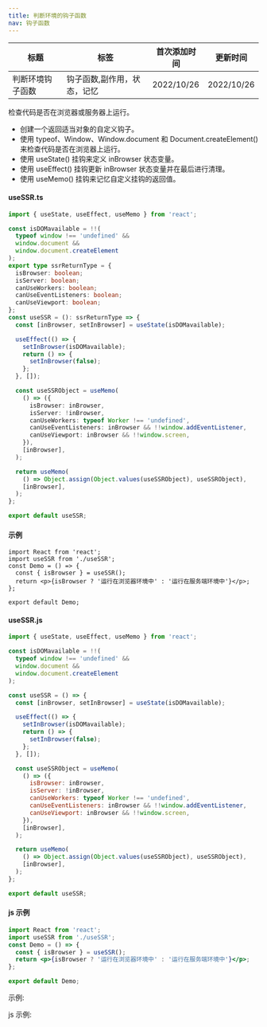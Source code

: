 ```yaml
---
title: 判断环境的钩子函数
nav: 钩子函数
---
```


| 标题             | 标签                        | 首次添加时间 | 更新时间   |
| ---------------- | --------------------------- | ------------ | ---------- |
| 判断环境钩子函数 | 钩子函数,副作用，状态，记忆 | 2022/10/26   | 2022/10/26 |

检查代码是否在浏览器或服务器上运行。

- 创建一个返回适当对象的自定义钩子。
- 使用 typeof、Window、Window.document 和 Document.createElement() 来检查代码是否在浏览器上运行。
- 使用 useState() 挂钩来定义 inBrowser 状态变量。
- 使用 useEffect() 挂钩更新 inBrowser 状态变量并在最后进行清理。
- 使用 useMemo() 挂钩来记忆自定义挂钩的返回值。

#### useSSR.ts

```ts
import { useState, useEffect, useMemo } from 'react';

const isDOMavailable = !!(
  typeof window !== 'undefined' &&
  window.document &&
  window.document.createElement
);
export type ssrReturnType = {
  isBrowser: boolean;
  isServer: boolean;
  canUseWorkers: boolean;
  canUseEventListeners: boolean;
  canUseViewport: boolean;
};
const useSSR = (): ssrReturnType => {
  const [inBrowser, setInBrowser] = useState(isDOMavailable);

  useEffect(() => {
    setInBrowser(isDOMavailable);
    return () => {
      setInBrowser(false);
    };
  }, []);

  const useSSRObject = useMemo(
    () => ({
      isBrowser: inBrowser,
      isServer: !inBrowser,
      canUseWorkers: typeof Worker !== 'undefined',
      canUseEventListeners: inBrowser && !!window.addEventListener,
      canUseViewport: inBrowser && !!window.screen,
    }),
    [inBrowser],
  );

  return useMemo(
    () => Object.assign(Object.values(useSSRObject), useSSRObject),
    [inBrowser],
  );
};

export default useSSR;
```

#### 示例

```tsx | pure
import React from 'react';
import useSSR from './useSSR';
const Demo = () => {
  const { isBrowser } = useSSR();
  return <p>{isBrowser ? '运行在浏览器环境中' : '运行在服务端环境中'}</p>;
};

export default Demo;
```

#### useSSR.js

```js
import { useState, useEffect, useMemo } from 'react';

const isDOMavailable = !!(
  typeof window !== 'undefined' &&
  window.document &&
  window.document.createElement
);

const useSSR = () => {
  const [inBrowser, setInBrowser] = useState(isDOMavailable);

  useEffect(() => {
    setInBrowser(isDOMavailable);
    return () => {
      setInBrowser(false);
    };
  }, []);

  const useSSRObject = useMemo(
    () => ({
      isBrowser: inBrowser,
      isServer: !inBrowser,
      canUseWorkers: typeof Worker !== 'undefined',
      canUseEventListeners: inBrowser && !!window.addEventListener,
      canUseViewport: inBrowser && !!window.screen,
    }),
    [inBrowser],
  );

  return useMemo(
    () => Object.assign(Object.values(useSSRObject), useSSRObject),
    [inBrowser],
  );
};

export default useSSR;
```

#### js 示例

```jsx | pure
import React from 'react';
import useSSR from './useSSR';
const Demo = () => {
  const { isBrowser } = useSSR();
  return <p>{isBrowser ? '运行在浏览器环境中' : '运行在服务端环境中'}</p>;
};

export default Demo;
```

示例:

<code src="./Demo.zh-CN.tsx" id="ssrTsDemoZH"></code>

js 示例:

<code src="./js/Demo.zh-CN.jsx" id="ssrJsDemoZH"></code>
